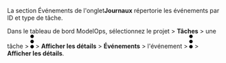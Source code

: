 La section Événements de l'onglet**Journaux** répertorie les événements par ID et type de tâche.

Dans le tableau de bord ModelOps, sélectionnez le projet \> **Tâches** \> une tâche \> ![kebab menu](Images/zsz1597101912145.svg) \> **Afficher les détails** \> **Événements** \> l'événement \> ![kebab menu](Images/zsz1597101912145.svg) \> **Afficher les détails**.
